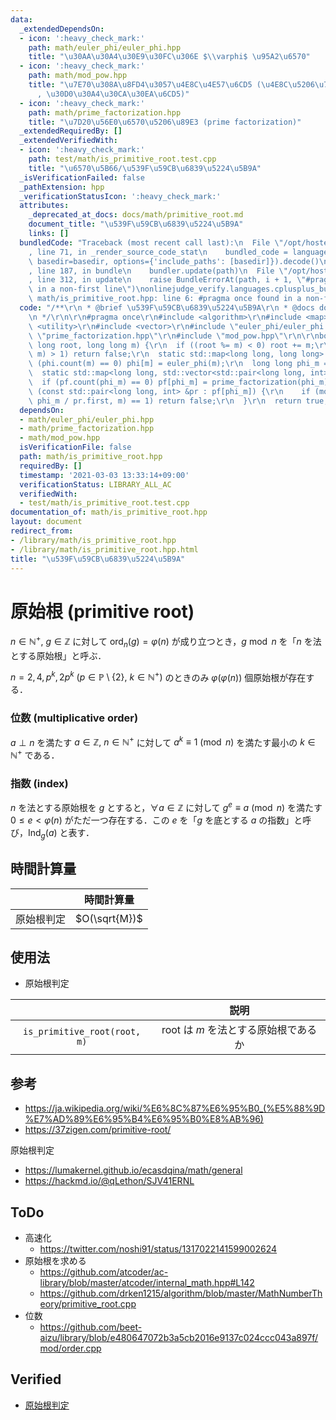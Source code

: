 ```yaml
---
data:
  _extendedDependsOn:
  - icon: ':heavy_check_mark:'
    path: math/euler_phi/euler_phi.hpp
    title: "\u30AA\u30A4\u30E9\u30FC\u306E $\\varphi$ \u95A2\u6570"
  - icon: ':heavy_check_mark:'
    path: math/mod_pow.hpp
    title: "\u7E70\u308A\u8FD4\u3057\u4E8C\u4E57\u6CD5 (\u4E8C\u5206\u7D2F\u4E57\u6CD5\
      , \u30D0\u30A4\u30CA\u30EA\u6CD5)"
  - icon: ':heavy_check_mark:'
    path: math/prime_factorization.hpp
    title: "\u7D20\u56E0\u6570\u5206\u89E3 (prime factorization)"
  _extendedRequiredBy: []
  _extendedVerifiedWith:
  - icon: ':heavy_check_mark:'
    path: test/math/is_primitive_root.test.cpp
    title: "\u6570\u5B66/\u539F\u59CB\u6839\u5224\u5B9A"
  _isVerificationFailed: false
  _pathExtension: hpp
  _verificationStatusIcon: ':heavy_check_mark:'
  attributes:
    _deprecated_at_docs: docs/math/primitive_root.md
    document_title: "\u539F\u59CB\u6839\u5224\u5B9A"
    links: []
  bundledCode: "Traceback (most recent call last):\n  File \"/opt/hostedtoolcache/Python/3.9.4/x64/lib/python3.9/site-packages/onlinejudge_verify/documentation/build.py\"\
    , line 71, in _render_source_code_stat\n    bundled_code = language.bundle(stat.path,\
    \ basedir=basedir, options={'include_paths': [basedir]}).decode()\n  File \"/opt/hostedtoolcache/Python/3.9.4/x64/lib/python3.9/site-packages/onlinejudge_verify/languages/cplusplus.py\"\
    , line 187, in bundle\n    bundler.update(path)\n  File \"/opt/hostedtoolcache/Python/3.9.4/x64/lib/python3.9/site-packages/onlinejudge_verify/languages/cplusplus_bundle.py\"\
    , line 312, in update\n    raise BundleErrorAt(path, i + 1, \"#pragma once found\
    \ in a non-first line\")\nonlinejudge_verify.languages.cplusplus_bundle.BundleErrorAt:\
    \ math/is_primitive_root.hpp: line 6: #pragma once found in a non-first line\n"
  code: "/**\r\n * @brief \u539F\u59CB\u6839\u5224\u5B9A\r\n * @docs docs/math/primitive_root.md\r\
    \n */\r\n\r\n#pragma once\r\n#include <algorithm>\r\n#include <map>\r\n#include\
    \ <utility>\r\n#include <vector>\r\n#include \"euler_phi/euler_phi.hpp\"\r\n#include\
    \ \"prime_factorization.hpp\"\r\n#include \"mod_pow.hpp\"\r\n\r\nbool is_primitive_root(long\
    \ long root, long long m) {\r\n  if ((root %= m) < 0) root += m;\r\n  if (std::__gcd(root,\
    \ m) > 1) return false;\r\n  static std::map<long long, long long> phi;\r\n  if\
    \ (phi.count(m) == 0) phi[m] = euler_phi(m);\r\n  long long phi_m = phi[m];\r\n\
    \  static std::map<long long, std::vector<std::pair<long long, int>>> pf;\r\n\
    \  if (pf.count(phi_m) == 0) pf[phi_m] = prime_factorization(phi_m);\r\n  for\
    \ (const std::pair<long long, int> &pr : pf[phi_m]) {\r\n    if (mod_pow(root,\
    \ phi_m / pr.first, m) == 1) return false;\r\n  }\r\n  return true;\r\n}\r\n"
  dependsOn:
  - math/euler_phi/euler_phi.hpp
  - math/prime_factorization.hpp
  - math/mod_pow.hpp
  isVerificationFile: false
  path: math/is_primitive_root.hpp
  requiredBy: []
  timestamp: '2021-03-03 13:33:14+09:00'
  verificationStatus: LIBRARY_ALL_AC
  verifiedWith:
  - test/math/is_primitive_root.test.cpp
documentation_of: math/is_primitive_root.hpp
layout: document
redirect_from:
- /library/math/is_primitive_root.hpp
- /library/math/is_primitive_root.hpp.html
title: "\u539F\u59CB\u6839\u5224\u5B9A"
---
```

# 原始根 (primitive root)

$n \in \mathbb{N}^+,\ g \in \mathbb{Z}$ に対して $\mathrm{ord}_n(g) = \varphi(n)$ が成り立つとき，$g \bmod n$ を「$n$ を法とする原始根」と呼ぶ．

$n = 2, 4, p^k, 2p^k \ (p \in \mathbb{P} \setminus \lbrace 2 \rbrace,\ k \in \mathbb{N}^+)$ のときのみ $\varphi(\varphi(n))$ 個原始根が存在する．


### 位数 (multiplicative order)

$a \perp n$ を満たす $a \in \mathbb{Z},\ n \in \mathbb{N}^+$ に対して $a^k \equiv 1 \pmod{n}$ を満たす最小の $k \in \mathbb{N}^+$ である．


### 指数 (index)

$n$ を法とする原始根を $g$ とすると，$\forall a \in \mathbb{Z}$ に対して $g^e \equiv a \pmod{n}$ を満たす $0 \leq e < \varphi(n)$ がただ一つ存在する．この $e$ を「$g$ を底とする $a$ の指数」と呼び，$\mathrm{Ind}_g(a)$ と表す．


## 時間計算量

||時間計算量|
|:--:|:--:|
|原始根判定|$O(\sqrt{M})$|


## 使用法

- 原始根判定

||説明|
|:--:|:--:|
|`is_primitive_root(root, m)`|$\mathrm{root}$ は $m$ を法とする原始根であるか|


## 参考

- https://ja.wikipedia.org/wiki/%E6%8C%87%E6%95%B0_(%E5%88%9D%E7%AD%89%E6%95%B4%E6%95%B0%E8%AB%96)
- https://37zigen.com/primitive-root/

原始根判定
  - https://lumakernel.github.io/ecasdqina/math/general
  - https://hackmd.io/@qLethon/SJV41ERNL


## ToDo

- 高速化
  - https://twitter.com/noshi91/status/1317022141599002624
- 原始根を求める
  - https://github.com/atcoder/ac-library/blob/master/atcoder/internal_math.hpp#L142
  - https://github.com/drken1215/algorithm/blob/master/MathNumberTheory/primitive_root.cpp
- 位数
  - https://github.com/beet-aizu/library/blob/e480647072b3a5cb2016e9137c024ccc043a897f/mod/order.cpp


## Verified

- [原始根判定](https://yukicoder.me/submissions/624631)
